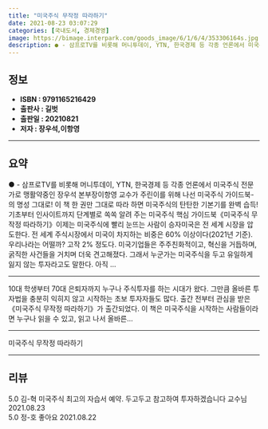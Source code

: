 ```yaml
---
title: "미국주식 무작정 따라하기"
date: 2021-08-23 03:07:29
categories: [국내도서, 경제경영]
image: https://bimage.interpark.com/goods_image/6/1/6/4/353306164s.jpg
description: ● - 삼프로TV를 비롯해 머니투데이, YTN, 한국경제 등 각종 언론에서 미국주식 전문가로 맹활약중인 장우석 본부장이항영 교수가 주린이를 위해 나선 미국주식 가이드북- 의 명성 그대로! 이 책 한 권만 그대로 따라 하면 미국주식의 탄탄한 기본기를 완벽 습득!기초부터 인사이트까지 단계
---
```


## **정보**

- **ISBN : 9791165216429**
- **출판사 : 길벗**
- **출판일 : 20210821**
- **저자 : 장우석,이항영**

------



## **요약**

●  - 삼프로TV를 비롯해 머니투데이, YTN, 한국경제 등 각종 언론에서 미국주식 전문가로 맹활약중인 장우석 본부장이항영 교수가 주린이를 위해 나선 미국주식 가이드북- 의 명성 그대로! 이 책 한 권만 그대로 따라 하면 미국주식의 탄탄한 기본기를 완벽 습득!기초부터 인사이트까지 단계별로 쏙쏙 알려 주는 미국주식 핵심 가이드북《미국주식 무작정 따라하기》이제는 미국주식에 빨리 눈뜨는 사람이 승자미국은 전 세계 시장을 압도한다. 전 세계 주식시장에서 미국이 차지하는 비중은 60% 이상이다(2021년 기준). 우리나라는 어떨까? 고작 2% 정도다. 미국기업들은 주주친화적이고, 혁신을 거듭하며, 굵직한 사건들을 거치며 더욱 견고해졌다. 그래서 누군가는 미국주식을 두고 유일하게 잃지 않는 투자라고도 말한다. 아직 ...

------

10대 학생부터 70대 은퇴자까지 누구나 주식투자를 하는 시대가 왔다. 그만큼 올바른 투자법을 충분히 익히지 않고 시작하는 초보 투자자들도 많다. 출간 전부터 관심을 받은 《미국주식 무작정 따라하기》가 출간되었다. 이 책은 미국주식을 시작하는 사람들이라면 누구나 읽을 수 있고, 읽고 나서 올바른... 

------


미국주식 무작정 따라하기 

------


## **리뷰** 

5.0 김-혁 미국주식 최고의 자습서 예약. 두고두고 참고하여 투자하겠습니다 교수님 2021.08.23 <br/>5.0 정-호 좋아요 2021.08.22 <br/>